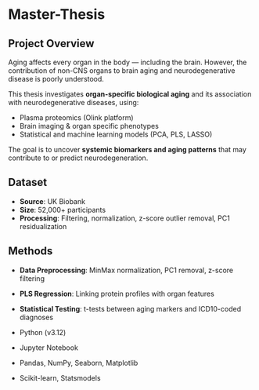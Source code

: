 # Master-Thesis

## Project Overview

Aging affects every organ in the body — including the brain. However, the contribution of non-CNS organs to brain aging and neurodegenerative disease is poorly understood.

This thesis investigates **organ-specific biological aging** and its association with neurodegenerative diseases, using:

- Plasma proteomics (Olink platform)
- Brain imaging & organ specific phenotypes
- Statistical and machine learning models (PCA, PLS, LASSO)

The goal is to uncover **systemic biomarkers and aging patterns** that may contribute to or predict neurodegeneration.

##  Dataset

- **Source**: UK Biobank
- **Size**: 52,000+ participants
- **Processing**: Filtering, normalization, z-score outlier removal, PC1 residualization

##  Methods

- **Data Preprocessing**: MinMax normalization, PC1 removal, z-score filtering
- **PLS Regression**: Linking protein profiles with organ features
- **Statistical Testing**: t-tests between aging markers and ICD10-coded diagnoses

- Python (v3.12)
- Jupyter Notebook
- Pandas, NumPy, Seaborn, Matplotlib
- Scikit-learn, Statsmodels

